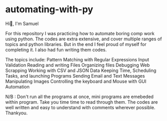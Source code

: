 # automating-with-py
Hi👋, I'm Samuel

For this repository I was practicing how to automate boring comp work using python.
The codes are extra extensive, and cover multiple ranges of topics and python libraries.
But in the end I feel proud of myself for completing it.
I also had fun writing them codes.
 
The topics include: 
  Pattern Matching with Regular Expressions
  Input Validation
  Reading and writing Files
  Organizing files
  Debugging
  Web Scrapping
  Working with CSV and JSON Data
  Keeping Time, Scheduling Tasks, and launching Programs
  Sending Email and Text Messages
  Manipulating Images
  Controlling the keyboard and Mouse with GUI Automation
  
 N/B : Don't run all the programs at once, mini programs are emebeded within program.
 Take you time time to read through them.
 The codes are well written and easy to understand with comments wherever possible.
 Thankyou.
                                                                                                                                              
